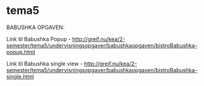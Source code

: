 # tema5

BABUSHKA OPGAVEN:

Link til Babushka Popup - http://greif.nu/kea/2-semester/tema5/undervisningsopgaver/babushkaopgaven/bistroBabushka-popup.html 



Link til Babushka single view - http://greif.nu/kea/2-semester/tema5/undervisningsopgaver/babushkaopgaven/bistroBabushka-single.html
